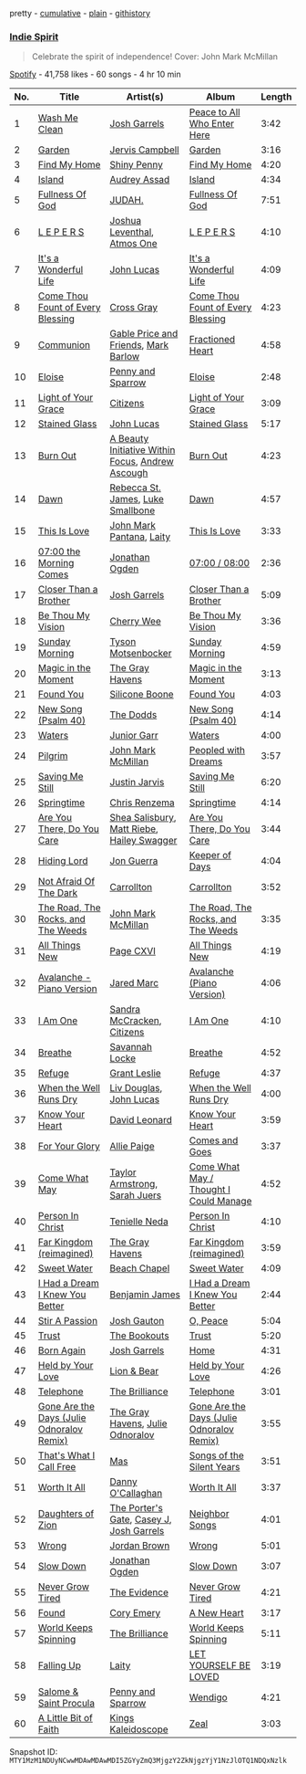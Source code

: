 pretty - [cumulative](/playlists/cumulative/37i9dQZF1DX0IXk7nnh7Jx.md) - [plain](/playlists/plain/37i9dQZF1DX0IXk7nnh7Jx) - [githistory](https://github.githistory.xyz/mackorone/spotify-playlist-archive/blob/main/playlists/plain/37i9dQZF1DX0IXk7nnh7Jx)

### [Indie Spirit](https://open.spotify.com/playlist/37i9dQZF1DX0IXk7nnh7Jx)

> Celebrate the spirit of independence! Cover: John Mark McMillan

[Spotify](https://open.spotify.com/user/spotify) - 41,758 likes - 60 songs - 4 hr 10 min

| No. | Title | Artist(s) | Album | Length |
|---|---|---|---|---|
| 1 | [Wash Me Clean](https://open.spotify.com/track/7jnKoJHxdjjjQGqbkgyRPH) | [Josh Garrels](https://open.spotify.com/artist/16QSVsPKl743hu4U5C18R8) | [Peace to All Who Enter Here](https://open.spotify.com/album/5OSq9qdMdN2DyGx90wekZk) | 3:42 |
| 2 | [Garden](https://open.spotify.com/track/18RAcbwi6NAeHbeFaufyAE) | [Jervis Campbell](https://open.spotify.com/artist/31Bh5G3Q9JzwqPpHDLIQtW) | [Garden](https://open.spotify.com/album/4JjEdlwyFfpEhD7U4qupC1) | 3:16 |
| 3 | [Find My Home](https://open.spotify.com/track/2UXLovstwsvXw01s3GIOqK) | [Shiny Penny](https://open.spotify.com/artist/7IL4gxLGehk1CQJFkzKBUy) | [Find My Home](https://open.spotify.com/album/64CTIXrru4VpjjUQi2MWLy) | 4:20 |
| 4 | [Island](https://open.spotify.com/track/5NdT1Y1GqV1aNjhbOcomoO) | [Audrey Assad](https://open.spotify.com/artist/1GKYNY4rIPnOuTfC0J1IWw) | [Island](https://open.spotify.com/album/6xYY34SDgAPg308e965q0H) | 4:34 |
| 5 | [Fullness Of God](https://open.spotify.com/track/5ZWiFwZRtPpfLMmtQi4gTa) | [JUDAH.](https://open.spotify.com/artist/5LnlX7FdPg0ocmyBzOzDQW) | [Fullness Of God](https://open.spotify.com/album/37VB0ayKCxqmAZxuTAATBc) | 7:51 |
| 6 | [L E P E R S](https://open.spotify.com/track/2HWybNOk657p30rPcjBDK7) | [Joshua Leventhal](https://open.spotify.com/artist/0v4Z3oeoImzlsCniDL7em5), [Atmos One](https://open.spotify.com/artist/2hUBrOilKr0a6llHEBvuSu) | [L E P E R S](https://open.spotify.com/album/2H0tX8aY7tv7oEZIUElWBg) | 4:10 |
| 7 | [It's a Wonderful Life](https://open.spotify.com/track/4ieeVg8E0Mws1kaSBoQZOj) | [John Lucas](https://open.spotify.com/artist/7iEy8zKFtlYIINaxxLIyBk) | [It's a Wonderful Life](https://open.spotify.com/album/4IUddwGckU9duvn9dEQLnz) | 4:09 |
| 8 | [Come Thou Fount of Every Blessing](https://open.spotify.com/track/5kbl04brVXsCOyDIHPVStj) | [Cross Gray](https://open.spotify.com/artist/1jmJ7gGsC5tgoQYXDnXArP) | [Come Thou Fount of Every Blessing](https://open.spotify.com/album/0makQ28NRMiZ1RsM9sUozp) | 4:23 |
| 9 | [Communion](https://open.spotify.com/track/797iTBEDnnkVfhBPNC17af) | [Gable Price and Friends](https://open.spotify.com/artist/6d9rhdwIVsqblUFXu7qEBp), [Mark Barlow](https://open.spotify.com/artist/6hR5fuwetYvTHfea4EwHvl) | [Fractioned Heart](https://open.spotify.com/album/4dPbUeI5mJoGjaUebBpIFL) | 4:58 |
| 10 | [Eloise](https://open.spotify.com/track/6J1Rk8WkZ6KOFUtlTVMoJd) | [Penny and Sparrow](https://open.spotify.com/artist/65o6y7GtoXzchyiJB3r9Ur) | [Eloise](https://open.spotify.com/album/1y72knBCC5iPB75Syr3P40) | 2:48 |
| 11 | [Light of Your Grace](https://open.spotify.com/track/0VjZsR8TQBaUn9f4tND4J6) | [Citizens](https://open.spotify.com/artist/3e7KVnSiZjsBkReSv0L6db) | [Light of Your Grace](https://open.spotify.com/album/5sxF80CaSq5Y2buTMXx3eD) | 3:09 |
| 12 | [Stained Glass](https://open.spotify.com/track/7nOYaLkMVOOyzk2k1TrObJ) | [John Lucas](https://open.spotify.com/artist/7iEy8zKFtlYIINaxxLIyBk) | [Stained Glass](https://open.spotify.com/album/3Noi0cW0w1cMaWP0VCZxJN) | 5:17 |
| 13 | [Burn Out](https://open.spotify.com/track/2GUvFoJipxwxQI6pvpHXDC) | [A Beauty Initiative Within Focus](https://open.spotify.com/artist/5cnbawSLtziDxZDqk93JKp), [Andrew Ascough](https://open.spotify.com/artist/6K7tPy8fZS1sCr5Fw6dYbS) | [Burn Out](https://open.spotify.com/album/2cj6CrCchettlCriBNPSkr) | 4:23 |
| 14 | [Dawn](https://open.spotify.com/track/5rKbWEBYZNIR3ep6pBOK0t) | [Rebecca St\. James](https://open.spotify.com/artist/1SaELUYn7deVoQ9kGDGUD9), [Luke Smallbone](https://open.spotify.com/artist/4HNwDTkRZBK8UyA54udpGX) | [Dawn](https://open.spotify.com/album/4X8FlSjZW7YUTj277XNyFY) | 4:57 |
| 15 | [This Is Love](https://open.spotify.com/track/4NIGBioApdPW0lBX70zrJZ) | [John Mark Pantana](https://open.spotify.com/artist/6cbdCv0bmLwcxSVFM7tuyG), [Laity](https://open.spotify.com/artist/4K2tvMk8OdoG0Lo3PHir41) | [This Is Love](https://open.spotify.com/album/1OU3ckOHNBp6X6QLHZuPDZ) | 3:33 |
| 16 | [07:00 the Morning Comes](https://open.spotify.com/track/2XbLOj52YkYKsGe7WZDEIX) | [Jonathan Ogden](https://open.spotify.com/artist/2Q1d40J0u4IWGg4oZNPBZ7) | [07:00 / 08:00](https://open.spotify.com/album/5H44382KfUHknPEdJKFxJI) | 2:36 |
| 17 | [Closer Than a Brother](https://open.spotify.com/track/6UFFHivhf0donyRMTdgYjA) | [Josh Garrels](https://open.spotify.com/artist/16QSVsPKl743hu4U5C18R8) | [Closer Than a Brother](https://open.spotify.com/album/33JLXoR3hEiNXIUP42Mwwx) | 5:09 |
| 18 | [Be Thou My Vision](https://open.spotify.com/track/1ygyed6ppQD1GRSKw5Bm21) | [Cherry Wee](https://open.spotify.com/artist/6s9lmiBnWMbiiUnuaTARaa) | [Be Thou My Vision](https://open.spotify.com/album/1dpxwkXjH3SkFEKoqG8NW7) | 3:36 |
| 19 | [Sunday Morning](https://open.spotify.com/track/35aovZPaOOtLtQe0f72XSg) | [Tyson Motsenbocker](https://open.spotify.com/artist/5zhKRxsS4pRPhkO6vbE07u) | [Sunday Morning](https://open.spotify.com/album/0T0f5qOeqV1oAbsQF6X6SY) | 4:59 |
| 20 | [Magic in the Moment](https://open.spotify.com/track/7uQ2MT9hkwys1psdwVuFL3) | [The Gray Havens](https://open.spotify.com/artist/4gzyIFii6fWdCiLsP0bocC) | [Magic in the Moment](https://open.spotify.com/album/7EIeW01jBbDJDgfMEVIhi2) | 3:13 |
| 21 | [Found You](https://open.spotify.com/track/0oD3hbtGptcY1R0JeRHAa3) | [Silicone Boone](https://open.spotify.com/artist/35sTROQ10vkOfLtMf1epnr) | [Found You](https://open.spotify.com/album/602LizcSBxLxMxZNjl4V3r) | 4:03 |
| 22 | [New Song \(Psalm 40\)](https://open.spotify.com/track/5nCSaFxaoliN2NyUtFQOUU) | [The Dodds](https://open.spotify.com/artist/19PhCtCPPzv4CCepliG4hl) | [New Song \(Psalm 40\)](https://open.spotify.com/album/5SKIaSs8T7xHbPAfQMBvaY) | 4:14 |
| 23 | [Waters](https://open.spotify.com/track/44p22nZcu3acWIW8q7Qil8) | [Junior Garr](https://open.spotify.com/artist/2wRZSDRny0AhA1Cup3sAh2) | [Waters](https://open.spotify.com/album/20gTNgwCNIZeIM08IstOmi) | 4:00 |
| 24 | [Pilgrim](https://open.spotify.com/track/1o5n9x03Na2DzkUuGB0TMo) | [John Mark McMillan](https://open.spotify.com/artist/0T1KC0OHfbRO0O5bNH2tek) | [Peopled with Dreams](https://open.spotify.com/album/3jjIZaP21vWBSrmQlsXrtv) | 3:57 |
| 25 | [Saving Me Still](https://open.spotify.com/track/1Hbao8n85TOgeIZFfZmCdV) | [Justin Jarvis](https://open.spotify.com/artist/3ETXmapfkZXZWXBHvUl9xj) | [Saving Me Still](https://open.spotify.com/album/1C6cUX3FHiop0xcbZpMjca) | 6:20 |
| 26 | [Springtime](https://open.spotify.com/track/3u3wIwedK7lT55qBqZ1M1s) | [Chris Renzema](https://open.spotify.com/artist/2hIvOHaLTl9XCyCbNPwYzT) | [Springtime](https://open.spotify.com/album/62xXWkJPnP0bFdwEspp0CT) | 4:14 |
| 27 | [Are You There, Do You Care](https://open.spotify.com/track/05i5Z4lz4876TjOofZwBq6) | [Shea Salisbury](https://open.spotify.com/artist/1XT3f4ndBuXQuA9FTcCXT0), [Matt Riebe](https://open.spotify.com/artist/4HjEUgUbh9AyBQRZrIgZZW), [Hailey Swagger](https://open.spotify.com/artist/0gJvG7PUp2BfGQZgZnhQYU) | [Are You There, Do You Care](https://open.spotify.com/album/4Zqk1C3Y9oMF1hYOMZthIE) | 3:44 |
| 28 | [Hiding Lord](https://open.spotify.com/track/742fiVYKoENoZUaGtA8TMw) | [Jon Guerra](https://open.spotify.com/artist/0T5EH22oyMja9UmN0Rz95o) | [Keeper of Days](https://open.spotify.com/album/0flP7iXzaUHPPyOeizocTn) | 4:04 |
| 29 | [Not Afraid Of The Dark](https://open.spotify.com/track/7JnVYNEMeIryihBV8bADTz) | [Carrollton](https://open.spotify.com/artist/1i5HhzrkpHFFDpsUYdz2Fs) | [Carrollton](https://open.spotify.com/album/4oBlrxNq2gvN8OFwB05gYf) | 3:52 |
| 30 | [The Road, The Rocks, and The Weeds](https://open.spotify.com/track/59oEEdqRLNKYBM7nbbaCD7) | [John Mark McMillan](https://open.spotify.com/artist/0T1KC0OHfbRO0O5bNH2tek) | [The Road, The Rocks, and The Weeds](https://open.spotify.com/album/4Q7EFIDyCAMqsr0fGD3kle) | 3:35 |
| 31 | [All Things New](https://open.spotify.com/track/3Qh3FjLQl6VnJfXiXfe1jf) | [Page CXVI](https://open.spotify.com/artist/5TB43hYVZMxI193JCzyQJb) | [All Things New](https://open.spotify.com/album/1MKddIk19oLE9oyw3bJ4vN) | 4:19 |
| 32 | [Avalanche \- Piano Version](https://open.spotify.com/track/7gfCmyLiGPkufPJdTErWar) | [Jared Marc](https://open.spotify.com/artist/4VGrnFhLNsG1ni78qk7ZWM) | [Avalanche \(Piano Version\)](https://open.spotify.com/album/6xmA1KDv1uCv8tccOoPqRK) | 4:06 |
| 33 | [I Am One](https://open.spotify.com/track/6cuwOV2JrWQSY2wKBCawzJ) | [Sandra McCracken](https://open.spotify.com/artist/435UmkDo0uchwmDeHdKWGN), [Citizens](https://open.spotify.com/artist/3e7KVnSiZjsBkReSv0L6db) | [I Am One](https://open.spotify.com/album/0UBI5alyeqYSys0BUPAnEF) | 4:10 |
| 34 | [Breathe](https://open.spotify.com/track/6o0LrwkjkSwN2LFxKknOmY) | [Savannah Locke](https://open.spotify.com/artist/0GGJB62JqywhEnwBPGwOGb) | [Breathe](https://open.spotify.com/album/2Xdjo93noCuAF0Ev1yukt3) | 4:52 |
| 35 | [Refuge](https://open.spotify.com/track/0NAqAuO6pLsB1IdTQZB3lp) | [Grant Leslie](https://open.spotify.com/artist/0ROcoHoVwoXQe33cszx7A6) | [Refuge](https://open.spotify.com/album/2rPhIcGwjnoNlXRpM454LH) | 4:37 |
| 36 | [When the Well Runs Dry](https://open.spotify.com/track/6MO1DKXAFW6e9L8ayo1yO8) | [Liv Douglas](https://open.spotify.com/artist/5BztXuE64HaCcnJc3AKb73), [John Lucas](https://open.spotify.com/artist/7iEy8zKFtlYIINaxxLIyBk) | [When the Well Runs Dry](https://open.spotify.com/album/1UWXtKViJPyvn0Fy3c7rTJ) | 4:00 |
| 37 | [Know Your Heart](https://open.spotify.com/track/3R4jwXTEZKjs5G7Uc6Ehzs) | [David Leonard](https://open.spotify.com/artist/2r9qoFx4EhGP8RYFQ4eMIE) | [Know Your Heart](https://open.spotify.com/album/1YxRqQgjwH5Qq739qnrML9) | 3:59 |
| 38 | [For Your Glory](https://open.spotify.com/track/4etWtEzUFn7AEiiSGwZT6X) | [Allie Paige](https://open.spotify.com/artist/7qNEZ5VvIV5TPMmNaSZjDl) | [Comes and Goes](https://open.spotify.com/album/2GZKfuX5AfXtneH04BBPKP) | 3:37 |
| 39 | [Come What May](https://open.spotify.com/track/75JkjrI5b3qAufON4SWrBm) | [Taylor Armstrong](https://open.spotify.com/artist/3CVk2LzA3zH6FBAXuPbnhc), [Sarah Juers](https://open.spotify.com/artist/39mgk0y3gWDfKqHTAcc2LG) | [Come What May / Thought I Could Manage](https://open.spotify.com/album/4WqqatnIZhbNV2Ev91OsOD) | 4:52 |
| 40 | [Person In Christ](https://open.spotify.com/track/1pdX4gY5t6sdZdsd5lp3Z5) | [Tenielle Neda](https://open.spotify.com/artist/38rsHCzbXGGXcIGq1ceArD) | [Person In Christ](https://open.spotify.com/album/5TZciwCzlDz8wObaigKYBu) | 4:10 |
| 41 | [Far Kingdom \(reimagined\)](https://open.spotify.com/track/7rjwZiCmwudgo74jFUOQj1) | [The Gray Havens](https://open.spotify.com/artist/4gzyIFii6fWdCiLsP0bocC) | [Far Kingdom \(reimagined\)](https://open.spotify.com/album/55m7zq0QtVvPe1hqGHOcY8) | 3:59 |
| 42 | [Sweet Water](https://open.spotify.com/track/4hKM2qMuzJksWGyJcOyiAK) | [Beach Chapel](https://open.spotify.com/artist/0xDQejb43c7yJ5nfCA7jv5) | [Sweet Water](https://open.spotify.com/album/05T3jbSK1BqRRvSU5q0P9Q) | 4:09 |
| 43 | [I Had a Dream I Knew You Better](https://open.spotify.com/track/3MsYV9iIVJpWLh3pRmqU3Z) | [Benjamin James](https://open.spotify.com/artist/0muQ6CFcrzfnGl3JckyOKY) | [I Had a Dream I Knew You Better](https://open.spotify.com/album/0WBHGzC4psjUacxsWR19ft) | 2:44 |
| 44 | [Stir A Passion](https://open.spotify.com/track/4ObhmsDpExlIJ4VKJtIoOt) | [Josh Gauton](https://open.spotify.com/artist/4PLDTXCudiHDay44OSM79M) | [O, Peace](https://open.spotify.com/album/0DQEChF6qLK8DthcId02sL) | 5:04 |
| 45 | [Trust](https://open.spotify.com/track/6lv4AXg9dFv4su7MOX73tD) | [The Bookouts](https://open.spotify.com/artist/4mJUqOlgsaXtBDn3TjaaTF) | [Trust](https://open.spotify.com/album/61PYfqEJI4JxUhr7uwBkjN) | 5:20 |
| 46 | [Born Again](https://open.spotify.com/track/68nNNThyOXq060K1ZAWb2t) | [Josh Garrels](https://open.spotify.com/artist/16QSVsPKl743hu4U5C18R8) | [Home](https://open.spotify.com/album/4Oj3NQVZjlhji59z6bSKl1) | 4:31 |
| 47 | [Held by Your Love](https://open.spotify.com/track/0kpBBTRrCmupemEosDzcMe) | [Lion & Bear](https://open.spotify.com/artist/5TsRb3Um92OMG44jdhhk1g) | [Held by Your Love](https://open.spotify.com/album/1tCkBpM6Fpf3wf9pWh3yFZ) | 4:26 |
| 48 | [Telephone](https://open.spotify.com/track/7eL7RLdVokaOBzjfIs5zMH) | [The Brilliance](https://open.spotify.com/artist/26nltVmOVeIfYmwcmqTm7e) | [Telephone](https://open.spotify.com/album/5S0PU8GSg4yQdvrwZPllC0) | 3:01 |
| 49 | [Gone Are the Days \(Julie Odnoralov Remix\)](https://open.spotify.com/track/6LZOgPF2JvgpKyJkRrNyHM) | [The Gray Havens](https://open.spotify.com/artist/4gzyIFii6fWdCiLsP0bocC), [Julie Odnoralov](https://open.spotify.com/artist/4VXnILFOlZGah8ztpsxhYZ) | [Gone Are the Days \(Julie Odnoralov Remix\)](https://open.spotify.com/album/2ZxQCfnNz3xhQ3SHKRzoa5) | 3:55 |
| 50 | [That's What I Call Free](https://open.spotify.com/track/3siXfTF5Czys5WTvyeYMSY) | [Mas](https://open.spotify.com/artist/3f7sxX5HfXXiD3DvLm0CWm) | [Songs of the Silent Years](https://open.spotify.com/album/26yAYOcyHYielXh4JTlubc) | 3:51 |
| 51 | [Worth It All](https://open.spotify.com/track/0LO9dTebf6qQ8apUEF93VI) | [Danny O'Callaghan](https://open.spotify.com/artist/0jSoCYPN9A69XCLdF0USBj) | [Worth It All](https://open.spotify.com/album/3BYHGBqcqYRwby8vAk5xXD) | 3:37 |
| 52 | [Daughters of Zion](https://open.spotify.com/track/1cOGwFxxHG1xtkKN8Eet5I) | [The Porter's Gate](https://open.spotify.com/artist/3lFjLxwdFzhGr9fhWzE0SW), [Casey J](https://open.spotify.com/artist/0B0NzcRnTARbZc83a34cDd), [Josh Garrels](https://open.spotify.com/artist/16QSVsPKl743hu4U5C18R8) | [Neighbor Songs](https://open.spotify.com/album/2MpPrCjCCzWEEUD9gb93So) | 4:01 |
| 53 | [Wrong](https://open.spotify.com/track/3V0xcq6HiLRuZZMuFiAAgY) | [Jordan Brown](https://open.spotify.com/artist/1WoLpIruMrKzcV8GUgM9dN) | [Wrong](https://open.spotify.com/album/4MdOCxbtM3GdC7eClrvV85) | 5:01 |
| 54 | [Slow Down](https://open.spotify.com/track/0z0jIa4ieoF1U2kMXJRemg) | [Jonathan Ogden](https://open.spotify.com/artist/2Q1d40J0u4IWGg4oZNPBZ7) | [Slow Down](https://open.spotify.com/album/0R36i2T4Afvy3frSywQ9dy) | 3:07 |
| 55 | [Never Grow Tired](https://open.spotify.com/track/68m3fFj8up50boqi077Yr8) | [The Evidence](https://open.spotify.com/artist/4MED9DlaFRdyMhD445Wqxe) | [Never Grow Tired](https://open.spotify.com/album/6YsIjF6Wr2kPr25CVI3F7M) | 4:21 |
| 56 | [Found](https://open.spotify.com/track/1P1GB5tbf3wF9e7RyH1Qqu) | [Cory Emery](https://open.spotify.com/artist/7BPnaZXmzlAmylptWQG7so) | [A New Heart](https://open.spotify.com/album/6kZYWMvOAvXoUcpOFgkHSG) | 3:17 |
| 57 | [World Keeps Spinning](https://open.spotify.com/track/2p5VBF4NTxAIooKRCIMWYj) | [The Brilliance](https://open.spotify.com/artist/26nltVmOVeIfYmwcmqTm7e) | [World Keeps Spinning](https://open.spotify.com/album/5FI4Yqy2KTTaijWo2QLg0U) | 5:11 |
| 58 | [Falling Up](https://open.spotify.com/track/4LJCaeXCP3cAkVpdMBA3wM) | [Laity](https://open.spotify.com/artist/4K2tvMk8OdoG0Lo3PHir41) | [LET YOURSELF BE LOVED](https://open.spotify.com/album/0zDzV5qt4vpwVkv7xmliUe) | 3:19 |
| 59 | [Salome & Saint Procula](https://open.spotify.com/track/2zmLBzrcJt2es39J8n98SE) | [Penny and Sparrow](https://open.spotify.com/artist/65o6y7GtoXzchyiJB3r9Ur) | [Wendigo](https://open.spotify.com/album/3UIUny1GT2hwrj7mn0MdHi) | 4:21 |
| 60 | [A Little Bit of Faith](https://open.spotify.com/track/3EW6m7ejAsPQklHPqvkOCI) | [Kings Kaleidoscope](https://open.spotify.com/artist/6P9fFbQ875B2bnmdiYwN9A) | [Zeal](https://open.spotify.com/album/1p9qFUWDth0hWAQYiKUB37) | 3:03 |

Snapshot ID: `MTY1MzM1NDUyNCwwMDAwMDAwMDI5ZGYyZmQ3MjgzY2ZkNjgzYjY1NzJlOTQ1NDQxNzlk`
